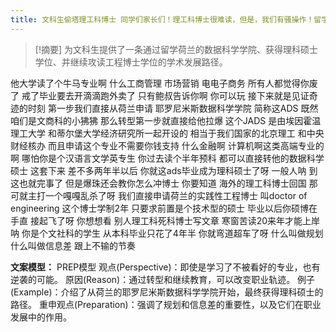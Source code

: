```yaml
---
title: 文科生偷塔理工科博士 同学们家长们！理工科博士很难读，但是，我们有骚操作！留学 
---
```

 > [!摘要]
为文科生提供了一条通过留学荷兰的数据科学学院、获得理科硕士学位、并继续攻读工程博士学位的学术发展路径。

他大学读了个牛马专业啊
什么工商管理
市场营销
电电子商务
所有人都觉得你废了
戒了毕业要去开滴滴跑外卖了
只有鲍叔告诉你啊
你可以玩
接下来就是见证奇迹的时刻
第一步我们直接从荷兰申请
耶罗尼米斯数据科学学院
简称这ADS
既然咱们是文商科的小狒狒
那么转型第一步就直接给他拉爆
这个JADS
是由埃因霍温理工大学
和蒂尔堡大学经济研究所一起开设的
相当于我们国家的北京理工
和中央财经核办
而且申请这个专业不需要你钱支持
什么金融啊
计算机啊这类高端专业的啊
哪怕你是个汉语言文学英专生
你过去读个半年预科
都可以直接转他的数据科学硕士
这套下来
差不多两年半以后
你就这ads毕业成为理科硕士了呀
一般人呐
到这也就完事了
但是爆珠还会教你怎么冲博士
你要知道
海外的理工科博士回国
那可就主打一个嘎嘎乱杀了呀
我们直接申请荷兰的实践性工程博士
叫doctor of engineering
这个博士学制2年
只要求前置是个技术型的硕士
毕业以后你硕博在手直
接起飞了呀
你想想看
别人理工科死科博士写文章
寒窗苦读20来年才能上岸呐
你是个文社科的学生
从本科毕业只花了4年半
你就弯道超车了呀
什么叫做规划
什么叫做信息差
跟上不输的节奏

**文案模型：**
PREP模型
观点(Perspective)：即使是学习了不被看好的专业，也有逆袭的可能。
原因(Reason)：通过转型和继续教育，可以改变职业轨迹。
例子(Example)：介绍了从荷兰的耶罗尼米斯数据科学学院开始，最终获得理科硕士的路径。
重申观点(Preparation)：强调了规划和信息差的重要性，以及它们在职业发展中的作用。
